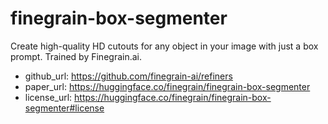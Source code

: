 # finegrain-box-segmenter

Create high-quality HD cutouts for any object in your image with just a box prompt. Trained by Finegrain.ai.
- github_url: https://github.com/finegrain-ai/refiners
- paper_url: https://huggingface.co/finegrain/finegrain-box-segmenter
- license_url: https://huggingface.co/finegrain/finegrain-box-segmenter#license
